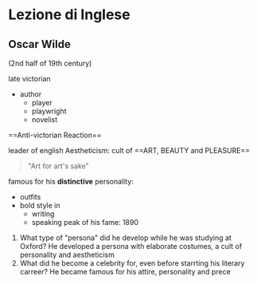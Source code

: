 # Lezione di Inglese

## Oscar Wilde
(2nd half of 19th century)

late victorian
* author
	* player
	* playwright
	* novelist


==Anti-victorian Reaction==

leader of english Aestheticism:
cult of ==ART, BEAUTY and PLEASURE==

> "Art for art's sake"

famous for his **distinctive** personality: 
* outfits
* bold style in 
	* writing
	* speaking
peak of his fame: $1890$



1. What type of "persona" did  he develop while he was studying at Oxford?
He developed a persona with elaborate costumes, a cult of personality and aestheticism
2. What did he become a celebrity for, even before starrting his literary carreer?
He became famous for his attire, personality and prece
<!--stackedit_data:
eyJoaXN0b3J5IjpbLTU0ODgzODg3MF19
-->